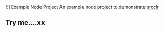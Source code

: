 [:] Example Node Project
An example node project to demonstrate [srcclr](https://www.srcclr.com)
## Try me....xx
